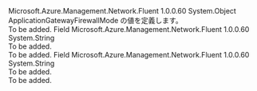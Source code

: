 <Type Name="ApplicationGatewayFirewallMode" FullName="Microsoft.Azure.Management.Network.Fluent.Models.ApplicationGatewayFirewallMode">
  <TypeSignature Language="C#" Value="public static class ApplicationGatewayFirewallMode" />
  <TypeSignature Language="ILAsm" Value=".class public auto ansi abstract sealed beforefieldinit ApplicationGatewayFirewallMode extends System.Object" />
  <TypeSignature Language="DocId" Value="T:Microsoft.Azure.Management.Network.Fluent.Models.ApplicationGatewayFirewallMode" />
  <TypeSignature Language="VB.NET" Value="Public Class ApplicationGatewayFirewallMode" />
  <TypeSignature Language="F#" Value="type ApplicationGatewayFirewallMode = class" />
  <AssemblyInfo>
    <AssemblyName>Microsoft.Azure.Management.Network.Fluent</AssemblyName>
    <AssemblyVersion>1.0.0.60</AssemblyVersion>
  </AssemblyInfo>
  <Base>
    <BaseTypeName>System.Object</BaseTypeName>
  </Base>
  <Interfaces />
  <Docs>
    <summary>
            ApplicationGatewayFirewallMode の値を定義します。
            </summary>
    <remarks>To be added.</remarks>
  </Docs>
  <Members>
    <Member MemberName="Detection">
      <MemberSignature Language="C#" Value="public const string Detection;" />
      <MemberSignature Language="ILAsm" Value=".field public static literal string Detection" />
      <MemberSignature Language="DocId" Value="F:Microsoft.Azure.Management.Network.Fluent.Models.ApplicationGatewayFirewallMode.Detection" />
      <MemberSignature Language="VB.NET" Value="Public Const Detection As String " />
      <MemberSignature Language="F#" Value="val mutable Detection : string" Usage="Microsoft.Azure.Management.Network.Fluent.Models.ApplicationGatewayFirewallMode.Detection" />
      <MemberType>Field</MemberType>
      <AssemblyInfo>
        <AssemblyName>Microsoft.Azure.Management.Network.Fluent</AssemblyName>
        <AssemblyVersion>1.0.0.60</AssemblyVersion>
      </AssemblyInfo>
      <ReturnValue>
        <ReturnType>System.String</ReturnType>
      </ReturnValue>
      <Docs>
        <summary>To be added.</summary>
        <remarks>To be added.</remarks>
      </Docs>
    </Member>
    <Member MemberName="Prevention">
      <MemberSignature Language="C#" Value="public const string Prevention;" />
      <MemberSignature Language="ILAsm" Value=".field public static literal string Prevention" />
      <MemberSignature Language="DocId" Value="F:Microsoft.Azure.Management.Network.Fluent.Models.ApplicationGatewayFirewallMode.Prevention" />
      <MemberSignature Language="VB.NET" Value="Public Const Prevention As String " />
      <MemberSignature Language="F#" Value="val mutable Prevention : string" Usage="Microsoft.Azure.Management.Network.Fluent.Models.ApplicationGatewayFirewallMode.Prevention" />
      <MemberType>Field</MemberType>
      <AssemblyInfo>
        <AssemblyName>Microsoft.Azure.Management.Network.Fluent</AssemblyName>
        <AssemblyVersion>1.0.0.60</AssemblyVersion>
      </AssemblyInfo>
      <ReturnValue>
        <ReturnType>System.String</ReturnType>
      </ReturnValue>
      <Docs>
        <summary>To be added.</summary>
        <remarks>To be added.</remarks>
      </Docs>
    </Member>
  </Members>
</Type>